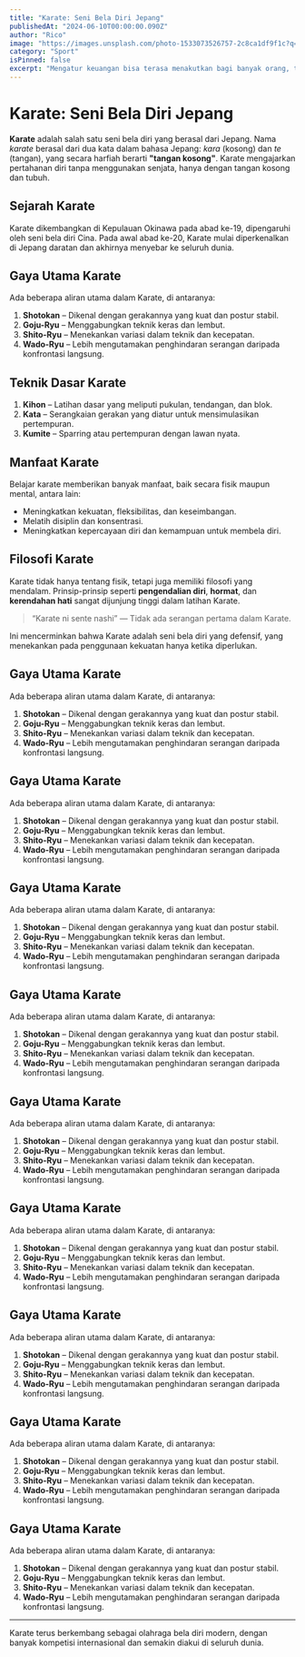 ```yaml
---
title: "Karate: Seni Bela Diri Jepang"
publishedAt: "2024-06-10T00:00:00.090Z"
author: "Rico"
image: "https://images.unsplash.com/photo-1533073526757-2c8ca1df9f1c?q=80&w=2370&auto=format&fit=crop"
category: "Sport"
isPinned: false
excerpt: "Mengatur keuangan bisa terasa menakutkan bagi banyak orang, terutama bagi pemula. Namun, dengan langkah-langkah yang tepat, kita bisa memulai perjalanan menuju kesejahteraan finansial dengan lebih percaya diri. Berikut ini adalah panduan sederhana untuk membantu pemula mengelola keuangan mereka."
---
```


# Karate: Seni Bela Diri Jepang

**Karate** adalah salah satu seni bela diri yang berasal dari Jepang. Nama _karate_ berasal dari dua kata dalam bahasa Jepang: _kara_ (kosong) dan _te_ (tangan), yang secara harfiah berarti **"tangan kosong"**. Karate mengajarkan pertahanan diri tanpa menggunakan senjata, hanya dengan tangan kosong dan tubuh.

## Sejarah Karate

Karate dikembangkan di Kepulauan Okinawa pada abad ke-19, dipengaruhi oleh seni bela diri Cina. Pada awal abad ke-20, Karate mulai diperkenalkan di Jepang daratan dan akhirnya menyebar ke seluruh dunia.

## Gaya Utama Karate

Ada beberapa aliran utama dalam Karate, di antaranya:

1. **Shotokan** – Dikenal dengan gerakannya yang kuat dan postur stabil.
2. **Goju-Ryu** – Menggabungkan teknik keras dan lembut.
3. **Shito-Ryu** – Menekankan variasi dalam teknik dan kecepatan.
4. **Wado-Ryu** – Lebih mengutamakan penghindaran serangan daripada konfrontasi langsung.

## Teknik Dasar Karate

1. **Kihon** – Latihan dasar yang meliputi pukulan, tendangan, dan blok.
2. **Kata** – Serangkaian gerakan yang diatur untuk mensimulasikan pertempuran.
3. **Kumite** – Sparring atau pertempuran dengan lawan nyata.

## Manfaat Karate

Belajar karate memberikan banyak manfaat, baik secara fisik maupun mental, antara lain:

- Meningkatkan kekuatan, fleksibilitas, dan keseimbangan.
- Melatih disiplin dan konsentrasi.
- Meningkatkan kepercayaan diri dan kemampuan untuk membela diri.

## Filosofi Karate

Karate tidak hanya tentang fisik, tetapi juga memiliki filosofi yang mendalam. Prinsip-prinsip seperti **pengendalian diri**, **hormat**, dan **kerendahan hati** sangat dijunjung tinggi dalam latihan Karate.

> “Karate ni sente nashi” — Tidak ada serangan pertama dalam Karate.

Ini mencerminkan bahwa Karate adalah seni bela diri yang defensif, yang menekankan pada penggunaan kekuatan hanya ketika diperlukan.

## Gaya Utama Karate

Ada beberapa aliran utama dalam Karate, di antaranya:

1. **Shotokan** – Dikenal dengan gerakannya yang kuat dan postur stabil.
2. **Goju-Ryu** – Menggabungkan teknik keras dan lembut.
3. **Shito-Ryu** – Menekankan variasi dalam teknik dan kecepatan.
4. **Wado-Ryu** – Lebih mengutamakan penghindaran serangan daripada konfrontasi langsung.

## Gaya Utama Karate

Ada beberapa aliran utama dalam Karate, di antaranya:

1. **Shotokan** – Dikenal dengan gerakannya yang kuat dan postur stabil.
2. **Goju-Ryu** – Menggabungkan teknik keras dan lembut.
3. **Shito-Ryu** – Menekankan variasi dalam teknik dan kecepatan.
4. **Wado-Ryu** – Lebih mengutamakan penghindaran serangan daripada konfrontasi langsung.

## Gaya Utama Karate

Ada beberapa aliran utama dalam Karate, di antaranya:

1. **Shotokan** – Dikenal dengan gerakannya yang kuat dan postur stabil.
2. **Goju-Ryu** – Menggabungkan teknik keras dan lembut.
3. **Shito-Ryu** – Menekankan variasi dalam teknik dan kecepatan.
4. **Wado-Ryu** – Lebih mengutamakan penghindaran serangan daripada konfrontasi langsung.

## Gaya Utama Karate

Ada beberapa aliran utama dalam Karate, di antaranya:

1. **Shotokan** – Dikenal dengan gerakannya yang kuat dan postur stabil.
2. **Goju-Ryu** – Menggabungkan teknik keras dan lembut.
3. **Shito-Ryu** – Menekankan variasi dalam teknik dan kecepatan.
4. **Wado-Ryu** – Lebih mengutamakan penghindaran serangan daripada konfrontasi langsung.

## Gaya Utama Karate

Ada beberapa aliran utama dalam Karate, di antaranya:

1. **Shotokan** – Dikenal dengan gerakannya yang kuat dan postur stabil.
2. **Goju-Ryu** – Menggabungkan teknik keras dan lembut.
3. **Shito-Ryu** – Menekankan variasi dalam teknik dan kecepatan.
4. **Wado-Ryu** – Lebih mengutamakan penghindaran serangan daripada konfrontasi langsung.

## Gaya Utama Karate

Ada beberapa aliran utama dalam Karate, di antaranya:

1. **Shotokan** – Dikenal dengan gerakannya yang kuat dan postur stabil.
2. **Goju-Ryu** – Menggabungkan teknik keras dan lembut.
3. **Shito-Ryu** – Menekankan variasi dalam teknik dan kecepatan.
4. **Wado-Ryu** – Lebih mengutamakan penghindaran serangan daripada konfrontasi langsung.

## Gaya Utama Karate

Ada beberapa aliran utama dalam Karate, di antaranya:

1. **Shotokan** – Dikenal dengan gerakannya yang kuat dan postur stabil.
2. **Goju-Ryu** – Menggabungkan teknik keras dan lembut.
3. **Shito-Ryu** – Menekankan variasi dalam teknik dan kecepatan.
4. **Wado-Ryu** – Lebih mengutamakan penghindaran serangan daripada konfrontasi langsung.

## Gaya Utama Karate

Ada beberapa aliran utama dalam Karate, di antaranya:

1. **Shotokan** – Dikenal dengan gerakannya yang kuat dan postur stabil.
2. **Goju-Ryu** – Menggabungkan teknik keras dan lembut.
3. **Shito-Ryu** – Menekankan variasi dalam teknik dan kecepatan.
4. **Wado-Ryu** – Lebih mengutamakan penghindaran serangan daripada konfrontasi langsung.

## Gaya Utama Karate

Ada beberapa aliran utama dalam Karate, di antaranya:

1. **Shotokan** – Dikenal dengan gerakannya yang kuat dan postur stabil.
2. **Goju-Ryu** – Menggabungkan teknik keras dan lembut.
3. **Shito-Ryu** – Menekankan variasi dalam teknik dan kecepatan.
4. **Wado-Ryu** – Lebih mengutamakan penghindaran serangan daripada konfrontasi langsung.

---

Karate terus berkembang sebagai olahraga bela diri modern, dengan banyak kompetisi internasional dan semakin diakui di seluruh dunia.
